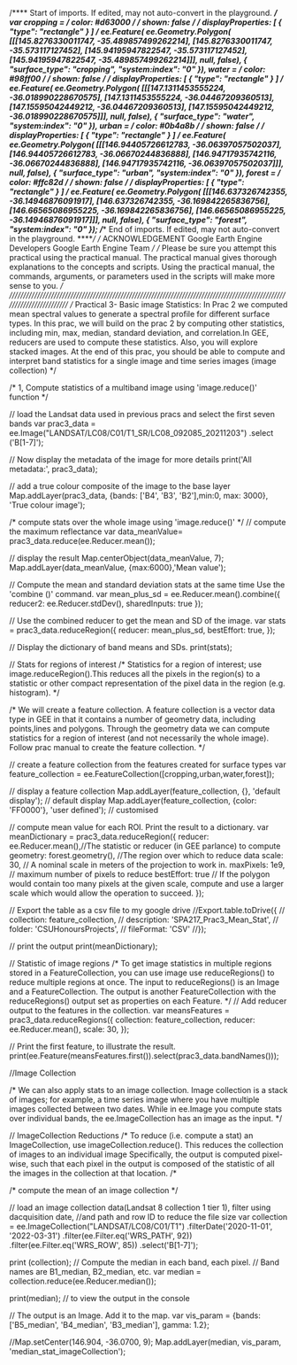 /**** Start of imports. If edited, may not auto-convert in the playground. ****/
var cropping = 
    /* color: #d63000 */
    /* shown: false */
    /* displayProperties: [
      {
        "type": "rectangle"
      }
    ] */
    ee.Feature(
        ee.Geometry.Polygon(
            [[[145.8276330011747, -35.489857499262214],
              [145.8276330011747, -35.573117127452],
              [145.94195947822547, -35.573117127452],
              [145.94195947822547, -35.489857499262214]]], null, false),
        {
          "surface_type": "cropping",
          "system:index": "0"
        }),
    water = 
    /* color: #98ff00 */
    /* shown: false */
    /* displayProperties: [
      {
        "type": "rectangle"
      }
    ] */
    ee.Feature(
        ee.Geometry.Polygon(
            [[[147.1311453555224, -36.018990228670575],
              [147.1311453555224, -36.04467209360513],
              [147.15595042449212, -36.04467209360513],
              [147.15595042449212, -36.018990228670575]]], null, false),
        {
          "surface_type": "water",
          "system:index": "0"
        }),
    urban = 
    /* color: #0b4a8b */
    /* shown: false */
    /* displayProperties: [
      {
        "type": "rectangle"
      }
    ] */
    ee.Feature(
        ee.Geometry.Polygon(
            [[[146.94405726612783, -36.06397057502037],
              [146.94405726612783, -36.06670244836888],
              [146.94717935742116, -36.06670244836888],
              [146.94717935742116, -36.06397057502037]]], null, false),
        {
          "surface_type": "urban",
          "system:index": "0"
        }),
    forest = 
    /* color: #ffc82d */
    /* shown: false */
    /* displayProperties: [
      {
        "type": "rectangle"
      }
    ] */
    ee.Feature(
        ee.Geometry.Polygon(
            [[[146.637326742355, -36.14946876091917],
              [146.637326742355, -36.169842265836756],
              [146.66565086955225, -36.169842265836756],
              [146.66565086955225, -36.14946876091917]]], null, false),
        {
          "surface_type": "forest",
          "system:index": "0"
        });
/***** End of imports. If edited, may not auto-convert in the playground. *****/
/* ACKNOWLEDGEMENT
Google Earth Engine Developers
Google Earth Engine Team
*/
/*
Please be sure you attempt this practical using the practical manual. The practical manual gives thorough explanations
to the concepts and scripts. Using the practical manual, the commands, arguments, or parameters used in the scripts will
make more sense to you.
*/
////////////////////////////////////////////////////////////////////////////////////////////////////////////////////////
/*
Practical 3- Basic image Statistics:
In Prac 2 we computed mean spectral values to generate a spectral profile for different
surface types. In this prac, we will build on the prac 2 by computing other statistics,
including min, max, median, standard deviation, and correlation.In GEE, reducers are used to compute
these statistics. Also, you will explore stacked images.
At the end of this prac, you should be able to compute and interpret band statistics for a single image and 
time series images (image collection)
*/

/*
 1, Compute statistics of a multiband image using 'image.reduce()' function
*/

// load the Landsat data used in previous pracs and select the first seven bands
var prac3_data = ee.Image("LANDSAT/LC08/C01/T1_SR/LC08_092085_20211203")
    .select ('B[1-7]');

// Now display the metadata of the image for more details
print('All metadata:', prac3_data);

// add a true colour composite of the image to the base layer
Map.addLayer(prac3_data, {bands: ['B4', 'B3', 'B2'],min:0, max: 3000}, 'True colour image'); 

/*
compute stats over the whole image using 'image.reduce()'
*/
// compute the maximum reflectance 
var data_meanValue= prac3_data.reduce(ee.Reducer.mean());

// display the result
Map.centerObject(data_meanValue, 7);
Map.addLayer(data_meanValue,  {max:6000},'Mean value');


// Compute the mean and standard deviation stats at the same time Use the 'combine ()' command.
var mean_plus_sd = ee.Reducer.mean().combine({
  reducer2: ee.Reducer.stdDev(),
  sharedInputs: true
});

// Use the combined reducer to get the mean and SD of the image.
var stats = prac3_data.reduceRegion({
  reducer: mean_plus_sd,
  bestEffort: true,
});

// Display the dictionary of band means and SDs.
print(stats);


// Stats for regions of interest
/*
Statistics for a region of interest; use image.reduceRegion().This reduces all the pixels 
in the region(s) to a statistic or other compact representation of the pixel data 
in the region (e.g. histogram).
*/

/*
We will create a feature collection. A feature collection is a vector data type in GEE in that it contains a
number of geometry data, including points,lines and polygons. Through the geometry data we can compute statistics 
for a region of interest (and not necessarily the whole image). Follow prac manual to create the feature collection.
*/

// create a feature collection from the features created for surface types
var feature_collection = ee.FeatureCollection([cropping,urban,water,forest]);

// display a feature collection
Map.addLayer(feature_collection, {}, 'default display'); // default display
Map.addLayer(feature_collection, {color: 'FF0000'}, 'user defined');  // customised

// compute mean value for each ROI. Print the result to a dictionary.
var meanDictionary = prac3_data.reduceRegion({
  reducer: ee.Reducer.mean(),//The statistic or reducer (in GEE parlance) to compute
  geometry: forest.geometry(), //The region over which to reduce data
  scale: 30, // A nominal scale in meters of the projection to work in.
  maxPixels: 1e9, // maximum number of pixels to reduce
  bestEffort: true // If the polygon would contain too many pixels at the given scale, compute and use a larger scale which would allow the operation to succeed.
});

// Export the table as a csv file to my google drive
//Export.table.toDrive({
//  collection: feature_collection,
//  description: 'SPA217_Prac3_Mean_Stat',
//  folder: 'CSUHonoursProjects',
//  fileFormat: 'CSV'
//});


// print the output
print(meanDictionary);


// Statistic of image regions
/*
To get image statistics in multiple regions stored in a FeatureCollection, you can use image use
reduceRegions() to reduce multiple regions at once. The input to reduceRegions() is an Image and a FeatureCollection. 
The output is another FeatureCollection with the reduceRegions() output set as properties on each Feature. 
*/
// Add reducer output to the features in the collection.
var meansFeatures = prac3_data.reduceRegions({
  collection: feature_collection,
  reducer: ee.Reducer.mean(),
  scale: 30,
});

// Print the first feature, to illustrate the result.
print(ee.Feature(meansFeatures.first()).select(prac3_data.bandNames()));

//Image Collection

/*
We can also apply stats to an image collection. Image collection is a stack of images; for example, a time series image 
where you have multiple images collected between two dates. While in ee.Image you compute stats over individual bands, 
the ee.ImageCollection has an image as the input.
*/

// ImageCollection Reductions
/*
To reduce (i.e. compute a stat) an ImageCollection, use imageCollection.reduce(). This reduces the collection of images to an individual image
Specifically, the output is computed pixel-wise, such that each pixel in the output is composed of the statistic
of all the images in the collection at that location.
/*

/*
compute the mean of an image collection
*/

// load an image collection data(Landsat 8 collection 1 tier 1), filter using dacquisition date,
//and path and row ID to reduce the file size
var collection = ee.ImageCollection("LANDSAT/LC08/C01/T1")
  .filterDate('2020-11-01', '2022-03-31')
  .filter(ee.Filter.eq('WRS_PATH', 92))
  .filter(ee.Filter.eq('WRS_ROW', 85))
  .select('B[1-7]');

print (collection);
// Compute the median in each band, each pixel.
// Band names are B1_median, B2_median, etc.
var median = collection.reduce(ee.Reducer.median());

print(median); // to view the output in the console

// The output is an Image.  Add it to the map.
var vis_param = {bands: ['B5_median', 'B4_median', 'B3_median'], gamma: 1.2};

//Map.setCenter(146.904, -36.0700,  9);
Map.addLayer(median, vis_param, 'median_stat_imageCollection');



